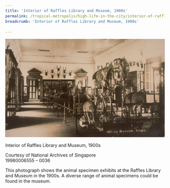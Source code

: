 ```yaml
---
title: 'Interior of Raffles Library and Museum, 1900s'
permalink: /tropical-metropolis/high-life-in-the-city/interior-of-raffles-library-and-museum-1900s/
breadcrumb: 'Interior of Raffles Library and Museum, 1900s'

---
```



![Interior of Raffles Library and Museum, 1900s](/images/Sub2-11-Raffles-Museum-Interior.jpg)
<div class="custom-caption">
<div><p>Interior of Raffles Library and Museum, 1900s</p></div>
<div>Courtesy of National Archives of Singapore</div>
<div>19980006555 – 0036</div>
</div>

This photograph shows the animal specimen exhibits at the Raffles Library and Museum in the 1900s. A diverse range of animal specimens could be found in the museum.

